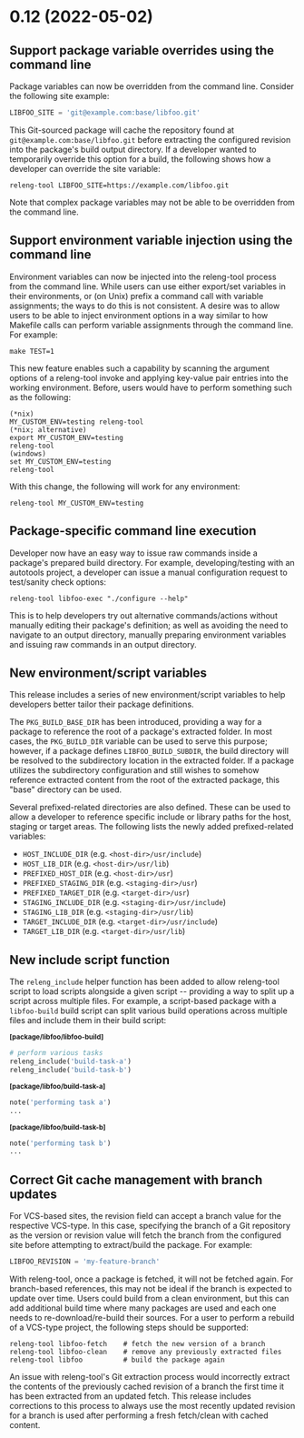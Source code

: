 # 0.12 (2022-05-02)

## Support package variable overrides using the command line

Package variables can now be overridden from the command line. Consider the
following site example:

```python
LIBFOO_SITE = 'git@example.com:base/libfoo.git'
```

This Git-sourced package will cache the repository found at
`git@example.com:base/libfoo.git` before extracting the configured revision
into the package's build output directory. If a developer wanted to
temporarily override this option for a build, the following shows how a
developer can override the site variable:

```
releng-tool LIBFOO_SITE=https://example.com/libfoo.git
```

Note that complex package variables may not be able to be overridden from
the command line.

## Support environment variable injection using the command line

Environment variables can now be injected into the releng-tool process from
the command line. While users can use either export/set variables in their
environments, or (on Unix) prefix a command call with variable assignments;
the ways to do this is not consistent. A desire was to allow users to be
able to inject environment options in a way similar to how Makefile calls
can perform variable assignments through the command line. For example:

    make TEST=1

This new feature enables such a capability by scanning the argument options
of a releng-tool invoke and applying key-value pair entries into the
working environment. Before, users would have to perform something such
as the following:

```
(*nix)
MY_CUSTOM_ENV=testing releng-tool
(*nix; alternative)
export MY_CUSTOM_ENV=testing
releng-tool
(windows)
set MY_CUSTOM_ENV=testing
releng-tool
```

With this change, the following will work for any environment:

```
releng-tool MY_CUSTOM_ENV=testing
```

## Package-specific command line execution

Developer now have an easy way to issue raw commands inside a package's
prepared build directory. For example, developing/testing with an
autotools project, a developer can issue a manual configuration request
to test/sanity check options:

```
releng-tool libfoo-exec "./configure --help"
```

This is to help developers try out alternative commands/actions without
manually editing their package's definition; as well as avoiding the
need to navigate to an output directory, manually preparing environment
variables and issuing raw commands in an output directory.

## New environment/script variables

This release includes a series of new environment/script variables to help
developers better tailor their package definitions.

The `PKG_BUILD_BASE_DIR` has been introduced, providing a way for a package
to reference the root of a package's extracted folder. In most cases, the
`PKG_BUILD_DIR` variable can be used to serve this purpose; however, if a
package defines `LIBFOO_BUILD_SUBDIR`, the build directory will be resolved
to the subdirectory location in the extracted folder. If a package utilizes
the subdirectory configuration and still wishes to somehow reference
extracted content from the root of the extracted package, this "base"
directory can be used.

Several prefixed-related directories are also defined. These can be used to
allow a developer to reference specific include or library paths for the host,
staging or target areas. The following lists the newly added prefixed-related
variables:

- `HOST_INCLUDE_DIR` (e.g. `<host-dir>/usr/include`)
- `HOST_LIB_DIR` (e.g. `<host-dir>/usr/lib`)
- `PREFIXED_HOST_DIR` (e.g. `<host-dir>/usr`)
- `PREFIXED_STAGING_DIR` (e.g. `<staging-dir>/usr`)
- `PREFIXED_TARGET_DIR` (e.g. `<target-dir>/usr`)
- `STAGING_INCLUDE_DIR` (e.g. `<staging-dir>/usr/include`)
- `STAGING_LIB_DIR` (e.g. `<staging-dir>/usr/lib`)
- `TARGET_INCLUDE_DIR` (e.g. `<target-dir>/usr/include`)
- `TARGET_LIB_DIR` (e.g. `<target-dir>/usr/lib`)

## New include script function

The `releng_include` helper function has been added to allow releng-tool
script to load scripts alongside a given script -- providing a way to split
up a script across multiple files. For example, a script-based package with
a `libfoo-build` build script can split various build operations across
multiple files and include them in their build script:

<small>**[package/libfoo/libfoo-build]**</small>
``` python
# perform various tasks
releng_include('build-task-a')
releng_include('build-task-b')
```

<small>**[package/libfoo/build-task-a]**</small>
``` python
note('performing task a')
...
```

<small>**[package/libfoo/build-task-b]**</small>
``` python
note('performing task b')
...
```

## Correct Git cache management with branch updates

For VCS-based sites, the revision field can accept a branch value for the
respective VCS-type. In this case, specifying the branch of a Git repository
as the version or revision value will fetch the branch from the configured
site before attempting to extract/build the package. For example:

``` python
LIBFOO_REVISION = 'my-feature-branch'
```

With releng-tool, once a package is fetched, it will not be fetched again. For
branch-based references, this may not be ideal if the branch is expected to
update over time. Users could build from a clean environment, but this can add
additional build time where many packages are used and each one needs to
re-download/re-build their sources. For a user to perform a rebuild of a
VCS-type project, the following steps should be supported:

```
releng-tool libfoo-fetch    # fetch the new version of a branch
releng-tool libfoo-clean    # remove any previously extracted files
releng-tool libfoo          # build the package again
```

An issue with releng-tool's Git extraction process would incorrectly
extract the contents of the previously cached revision of a branch the first
time it has been extracted from an updated fetch. This release includes
corrections to this process to always use the most recently updated revision
for a branch is used after performing a fresh fetch/clean with cached content.
